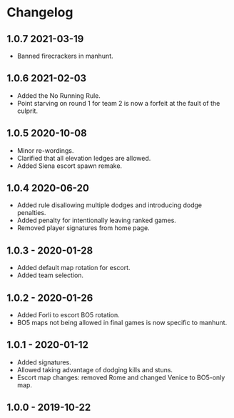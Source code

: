 # Changelog

## 1.0.7 2021-03-19

* Banned firecrackers in manhunt.

## 1.0.6 2021-02-03

* Added the No Running Rule.
* Point starving on round 1 for team 2 is now a forfeit at the fault of the culprit.

## 1.0.5 2020-10-08

* Minor re-wordings.
* Clarified that all elevation ledges are allowed.
* Added Siena escort spawn remake.

## 1.0.4 2020-06-20

* Added rule disallowing multiple dodges and introducing dodge penalties.
* Added penalty for intentionally leaving ranked games.
* Removed player signatures from home page.

## 1.0.3 - 2020-01-28

* Added default map rotation for escort.
* Added team selection.

## 1.0.2 - 2020-01-26

* Added Forli to escort BO5 rotation.
* BO5 maps not being allowed in final games is now specific to manhunt.

## 1.0.1 - 2020-01-12

* Added signatures.
* Allowed taking advantage of dodging kills and stuns.
* Escort map changes: removed Rome and changed Venice to BO5-only map.

## 1.0.0 - 2019-10-22



